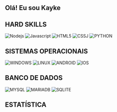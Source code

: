 ## Olá! Eu sou Kayke 

## HARD SKILLS
![Nodejs](https://img.shields.io/badge/Node.js-43853D?style=for-the-badge&logo=node.js&logoColor=black) ![Javascript](https://img.shields.io/badge/JavaScript-F7DF1E?style=for-the-badge&logo=javascript&logoColor=black) ![HTML5](https://img.shields.io/badge/HTML5-E34F26?style=for-the-badge&logo=html5&logoColor=white) ![CSSJ](https://img.shields.io/badge/CSS3-1572B6?style=for-the-badge&logo=css3&logoColor=white) ![PYTHON](https://img.shields.io/badge/Python-14354C?style=for-the-badge&logo=python&logoColor=white)

## SISTEMAS OPERACIONAIS
![WINDOWS](https://img.shields.io/badge/Windows-0078D6?style=for-the-badge&logo=windows&logoColor=white) ![LINUX](https://img.shields.io/badge/Linux-FCC624?style=for-the-badge&logo=linux&logoColor=black) ![ANDROID](https://img.shields.io/badge/Android-3DDC84?style=for-the-badge&logo=android&logoColor=white) ![IOS](https://img.shields.io/badge/iOS-000000?style=for-the-badge&logo=ios&logoColor=white)

## BANCO DE DADOS
![MYSQL](https://img.shields.io/badge/MySQL-00000F?style=for-the-badge&logo=mysql&logoColor=white) ![MARIADB](https://img.shields.io/badge/MariaDB-003545?style=for-the-badge&logo=mariadb&logoColor=white) ![SQLITE](https://img.shields.io/badge/SQLite-07405E?style=for-the-badge&logo=sqlite&logoColor=white) 

## ESTATÍSTICA


